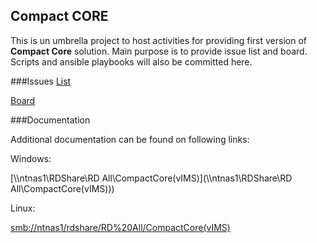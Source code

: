 ## Compact CORE

This is un umbrella project to host activities for providing first version of **Compact Core** solution.
Main purpose is to provide issue list and board.
Scripts and ansible playbooks will also be committed here.

###Issues
[List](https://vmgitent.iskratel.si/compactcore/step-1/issues)

[Board](https://vmgitent.iskratel.si/compactcore/step-1/-/boards)

###Documentation

Additional documentation can be found on following links:

Windows:

[\\\ntnas1\RDShare\RD All\CompactCore(vIMS)](\\\ntnas1\RDShare\RD All\CompactCore(vIMS)\))

Linux:

[smb://ntnas1/rdshare/RD%20All/CompactCore(vIMS)](smb://ntnas1/rdshare/RD%20All/CompactCore(vIMS))

